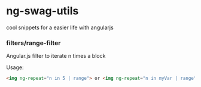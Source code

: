 # ng-swag-utils
cool snippets for a easier life with angularjs


### filters/range-filter

Angular.js filter to iterate n times a block

Usage: 
```html
<img ng-repeat="n in 5 | range"> or <img ng-repeat="n in myVar | range">
```
